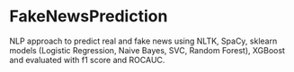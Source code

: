 # FakeNewsPrediction
NLP approach to predict real and fake news using NLTK, SpaCy, sklearn models (Logistic Regression, Naive Bayes, SVC, Random Forest), XGBoost and evaluated with f1 score and ROCAUC.
